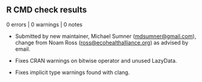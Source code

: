 ## R CMD check results

0 errors | 0 warnings | 0 notes

* Submitted by new maintainer, Michael Sumner (mdsumner@gmail.com), change from Noam Ross (ross@ecohealthalliance.org) as advised by email. 

* Fixes CRAN warnings on bitwise operator and unused LazyData.

* Fixes implicit type warnings found with clang. 



